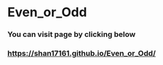 # Even_or_Odd
### You can visit page by clicking below
### https://shan17161.github.io/Even_or_Odd/
